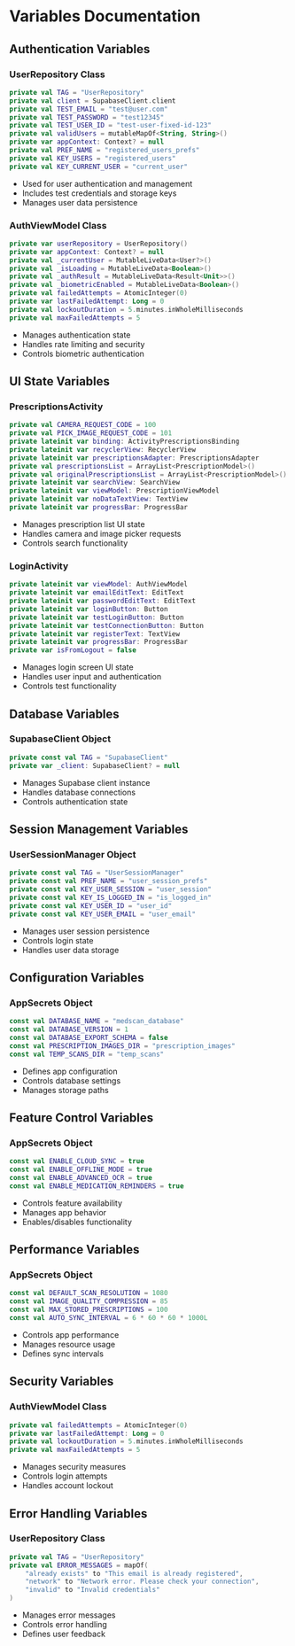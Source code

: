 # Variables Documentation

## Authentication Variables

### UserRepository Class
```kotlin
private val TAG = "UserRepository"
private val client = SupabaseClient.client
private val TEST_EMAIL = "test@user.com"
private val TEST_PASSWORD = "test12345"
private val TEST_USER_ID = "test-user-fixed-id-123"
private val validUsers = mutableMapOf<String, String>()
private var appContext: Context? = null
private val PREF_NAME = "registered_users_prefs"
private val KEY_USERS = "registered_users"
private val KEY_CURRENT_USER = "current_user"
```
- Used for user authentication and management
- Includes test credentials and storage keys
- Manages user data persistence

### AuthViewModel Class
```kotlin
private var userRepository = UserRepository()
private var appContext: Context? = null
private val _currentUser = MutableLiveData<User?>()
private val _isLoading = MutableLiveData<Boolean>()
private val _authResult = MutableLiveData<Result<Unit>>()
private val _biometricEnabled = MutableLiveData<Boolean>()
private val failedAttempts = AtomicInteger(0)
private var lastFailedAttempt: Long = 0
private val lockoutDuration = 5.minutes.inWholeMilliseconds
private val maxFailedAttempts = 5
```
- Manages authentication state
- Handles rate limiting and security
- Controls biometric authentication

## UI State Variables

### PrescriptionsActivity
```kotlin
private val CAMERA_REQUEST_CODE = 100
private val PICK_IMAGE_REQUEST_CODE = 101
private lateinit var binding: ActivityPrescriptionsBinding
private lateinit var recyclerView: RecyclerView
private lateinit var prescriptionsAdapter: PrescriptionsAdapter
private val prescriptionsList = ArrayList<PrescriptionModel>()
private val originalPrescriptionsList = ArrayList<PrescriptionModel>()
private lateinit var searchView: SearchView
private lateinit var viewModel: PrescriptionViewModel
private lateinit var noDataTextView: TextView
private lateinit var progressBar: ProgressBar
```
- Manages prescription list UI state
- Handles camera and image picker requests
- Controls search functionality

### LoginActivity
```kotlin
private lateinit var viewModel: AuthViewModel
private lateinit var emailEditText: EditText
private lateinit var passwordEditText: EditText
private lateinit var loginButton: Button
private lateinit var testLoginButton: Button
private lateinit var testConnectionButton: Button
private lateinit var registerText: TextView
private lateinit var progressBar: ProgressBar
private var isFromLogout = false
```
- Manages login screen UI state
- Handles user input and authentication
- Controls test functionality

## Database Variables

### SupabaseClient Object
```kotlin
private const val TAG = "SupabaseClient"
private var _client: SupabaseClient? = null
```
- Manages Supabase client instance
- Handles database connections
- Controls authentication state

## Session Management Variables

### UserSessionManager Object
```kotlin
private const val TAG = "UserSessionManager"
private const val PREF_NAME = "user_session_prefs"
private const val KEY_USER_SESSION = "user_session"
private const val KEY_IS_LOGGED_IN = "is_logged_in"
private const val KEY_USER_ID = "user_id"
private const val KEY_USER_EMAIL = "user_email"
```
- Manages user session persistence
- Controls login state
- Handles user data storage

## Configuration Variables

### AppSecrets Object
```kotlin
const val DATABASE_NAME = "medscan_database"
const val DATABASE_VERSION = 1
const val DATABASE_EXPORT_SCHEMA = false
const val PRESCRIPTION_IMAGES_DIR = "prescription_images"
const val TEMP_SCANS_DIR = "temp_scans"
```
- Defines app configuration
- Controls database settings
- Manages storage paths

## Feature Control Variables

### AppSecrets Object
```kotlin
const val ENABLE_CLOUD_SYNC = true
const val ENABLE_OFFLINE_MODE = true
const val ENABLE_ADVANCED_OCR = true
const val ENABLE_MEDICATION_REMINDERS = true
```
- Controls feature availability
- Manages app behavior
- Enables/disables functionality

## Performance Variables

### AppSecrets Object
```kotlin
const val DEFAULT_SCAN_RESOLUTION = 1080
const val IMAGE_QUALITY_COMPRESSION = 85
const val MAX_STORED_PRESCRIPTIONS = 100
const val AUTO_SYNC_INTERVAL = 6 * 60 * 60 * 1000L
```
- Controls app performance
- Manages resource usage
- Defines sync intervals

## Security Variables

### AuthViewModel Class
```kotlin
private val failedAttempts = AtomicInteger(0)
private var lastFailedAttempt: Long = 0
private val lockoutDuration = 5.minutes.inWholeMilliseconds
private val maxFailedAttempts = 5
```
- Manages security measures
- Controls login attempts
- Handles account lockout

## Error Handling Variables

### UserRepository Class
```kotlin
private val TAG = "UserRepository"
private val ERROR_MESSAGES = mapOf(
    "already exists" to "This email is already registered",
    "network" to "Network error. Please check your connection",
    "invalid" to "Invalid credentials"
)
```
- Manages error messages
- Controls error handling
- Defines user feedback 